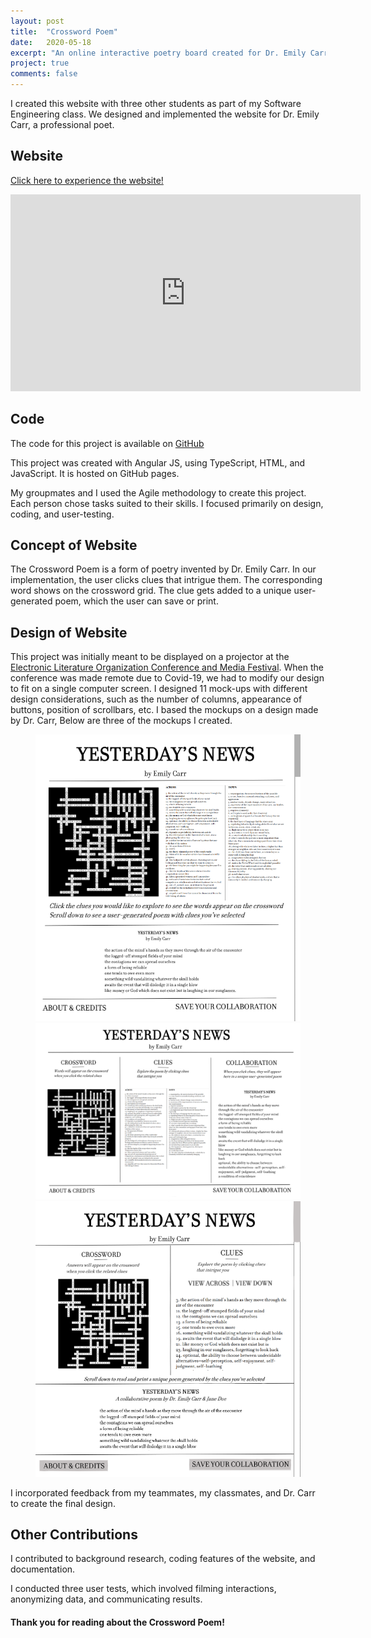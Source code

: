 ```yaml
---
layout: post
title:  "Crossword Poem"
date:   2020-05-18
excerpt: "An online interactive poetry board created for Dr. Emily Carr"
project: true
comments: false
---
```


I created this website with three other students as part of my Software Engineering class. We designed and implemented the website for Dr. Emily Carr, a professional poet. 

## Website 
[Click here to experience the website!](https://crosswordpoetry.github.io/)

<iframe width="560" height="315" src="https://www.youtube.com/embed/v4nLQnCpTjM" frameborder="0"> </iframe>

## Code

The code for this project is available on [GitHub](https://github.com/crosswordpoetry/crosswordpoetry.github.io)

This project was created with Angular JS, using TypeScript, HTML, and JavaScript. It is hosted on GitHub pages.

My groupmates and I used the Agile methodology to create this project. Each person chose tasks suited to their skills. I focused primarily on design, coding, and user-testing.

## Concept of Website

The Crossword Poem is a form of poetry invented by Dr. Emily Carr. In our implementation, the user clicks clues that intrigue them. The corresponding word shows on the crossword grid. The clue gets added to a unique user-generated poem, which the user can save or print.

## Design of Website

This project was initially meant to be displayed on a projector at the [Electronic Literature Organization Conference and Media Festival](https://elo.cah.ucf.edu/). When the conference was made remote due to Covid-19, we had to modify our design to fit on a single computer screen. I designed 11 mock-ups with different design considerations, such as the number of columns, appearance of buttons, position of scrollbars, etc. I based the mockups on a design made by Dr. Carr, Below are three of the mockups I created.

<figure class="third">
	<img src="/assets/2 Col Base.png" alt = "2-column layout">
    <img src="/assets/3 Col Base.png" alt = "3-column layout">
	<img src="/assets/combinedLayoutsClick.png" alt = "Combined layout" >

</figure>

I incorporated feedback from my teammates, my classmates, and Dr. Carr to create the final design. 

## Other Contributions

I contributed to background research, coding features of the website, and documentation.

I conducted three user tests, which involved filming interactions, anonymizing data, and communicating results.


#### Thank you for reading about the Crossword Poem!
